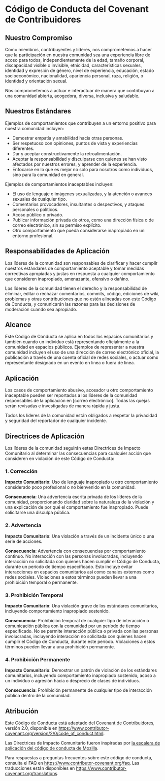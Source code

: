 # Código de Conducta del Covenant de Contribuidores

## Nuestro Compromiso

Como miembros, contribuyentes y líderes, nos comprometemos a hacer que la participación en nuestra comunidad sea una experiencia libre de acoso para todos, independientemente de la edad, tamaño corporal, discapacidad visible o invisible, etnicidad, características sexuales, identidad y expresión de género, nivel de experiencia, educación, estado socioeconómico, nacionalidad, apariencia personal, raza, religión, o identidad y orientación sexual.

Nos comprometemos a actuar e interactuar de manera que contribuyan a una comunidad abierta, acogedora, diversa, inclusiva y saludable.

## Nuestros Estándares

Ejemplos de comportamientos que contribuyen a un entorno positivo para nuestra comunidad incluyen:

* Demostrar empatía y amabilidad hacia otras personas.
* Ser respetuoso con opiniones, puntos de vista y experiencias diferentes.
* Dar y aceptar constructivamente la retroalimentación.
* Aceptar la responsabilidad y disculparse con quienes se han visto afectados por nuestros errores, y aprender de la experiencia.
* Enfocarse en lo que es mejor no solo para nosotros como individuos, sino para la comunidad en general.

Ejemplos de comportamientos inaceptables incluyen:

* El uso de lenguaje o imágenes sexualizadas, y la atención o avances sexuales de cualquier tipo.
* Comentarios provocadores, insultantes o despectivos, y ataques personales o políticos.
* Acoso público o privado.
* Publicar información privada de otros, como una dirección física o de correo electrónico, sin su permiso explícito.
* Otro comportamiento que pueda considerarse inapropiado en un entorno profesional.

## Responsabilidades de Aplicación

Los líderes de la comunidad son responsables de clarificar y hacer cumplir nuestros estándares de comportamiento aceptable y tomar medidas correctivas apropiadas y justas en respuesta a cualquier comportamiento que consideren inapropiado, amenazante, ofensivo o dañino.

Los líderes de la comunidad tienen el derecho y la responsabilidad de eliminar, editar o rechazar comentarios, commits, código, ediciones de wiki, problemas y otras contribuciones que no estén alineadas con este Código de Conducta, y comunicarán las razones para las decisiones de moderación cuando sea apropiado.

## Alcance

Este Código de Conducta se aplica en todos los espacios comunitarios y también cuando un individuo está representando oficialmente a la comunidad en espacios públicos. Ejemplos de representar a nuestra comunidad incluyen el uso de una dirección de correo electrónico oficial, la publicación a través de una cuenta oficial de redes sociales, o actuar como representante designado en un evento en línea o fuera de línea.

## Aplicación

Los casos de comportamiento abusivo, acosador u otro comportamiento inaceptable pueden ser reportados a los líderes de la comunidad responsables de la aplicación en [correo electrónico]. Todas las quejas serán revisadas e investigadas de manera rápida y justa.

Todos los líderes de la comunidad están obligados a respetar la privacidad y seguridad del reportador de cualquier incidente.

## Directrices de Aplicación

Los líderes de la comunidad seguirán estas Directrices de Impacto Comunitario al determinar las consecuencias para cualquier acción que consideren en violación de este Código de Conducta:

### 1. Corrección

**Impacto Comunitario**: Uso de lenguaje inapropiado u otro comportamiento considerado poco profesional o no bienvenido en la comunidad.

**Consecuencia**: Una advertencia escrita privada de los líderes de la comunidad, proporcionando claridad sobre la naturaleza de la violación y una explicación de por qué el comportamiento fue inapropiado. Puede solicitarse una disculpa pública.

### 2. Advertencia

**Impacto Comunitario**: Una violación a través de un incidente único o una serie de acciones.

**Consecuencia**: Advertencia con consecuencias por comportamiento continuo. No interacción con las personas involucradas, incluyendo interacción no solicitada con quienes hacen cumplir el Código de Conducta, durante un período de tiempo especificado. Esto incluye evitar interacciones en espacios comunitarios así como canales externos como redes sociales. Violaciones a estos términos pueden llevar a una prohibición temporal o permanente.

### 3. Prohibición Temporal

**Impacto Comunitario**: Una violación grave de los estándares comunitarios, incluyendo comportamiento inapropiado sostenido.

**Consecuencia**: Prohibición temporal de cualquier tipo de interacción o comunicación pública con la comunidad por un período de tiempo especificado. No se permite interacción pública o privada con las personas involucradas, incluyendo interacción no solicitada con quienes hacen cumplir el Código de Conducta, durante este período. Violaciones a estos términos pueden llevar a una prohibición permanente.

### 4. Prohibición Permanente

**Impacto Comunitario**: Demostrar un patrón de violación de los estándares comunitarios, incluyendo comportamiento inapropiado sostenido, acoso a un individuo o agresión hacia o desprecio de clases de individuos.

**Consecuencia**: Prohibición permanente de cualquier tipo de interacción pública dentro de la comunidad.

## Atribución

Este Código de Conducta está adaptado del [Covenant de Contribuidores][homepage], versión 2.0, disponible en
https://www.contributor-covenant.org/version/2/0/code_of_conduct.html.

Las Directrices de Impacto Comunitario fueron inspiradas por [la escalera de aplicación del código de conducta de Mozilla](https://github.com/mozilla/diversity).

[homepage]: https://www.contributor-covenant.org

Para respuestas a preguntas frecuentes sobre este código de conducta, consulta el FAQ en
https://www.contributor-covenant.org/faq. Las traducciones están disponibles en
https://www.contributor-covenant.org/translations.
